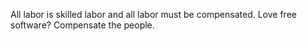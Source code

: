 All labor is skilled labor and all labor must be compensated. Love free software? Compensate the people.
